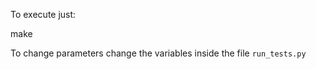 To execute just:

  make


To change parameters change the variables inside the file `run_tests.py`

